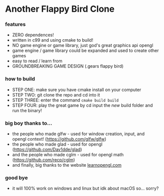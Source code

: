 # Another Flappy Bird Clone

### features
- ZERO dependences!
- written in c99 and using cmake to build!
- NO game engine or game library, just god's great graphics api opengl
- game engine / game library could be expanded and used to create other games
- easy to read / learn from
- GROUNDBREAKING GAME DESIGN (.gears flappy bird)

### how to build
 - STEP ONE: make sure you have cmake install on your computer
 - STEP TWO: git clone the repo and cd into it
 - STEP THREE: enter the command ```cmake build build```
 - STEP FOUR: play the great game by cd input the *new* build folder and run the binary!

### big boy thanks to...
 - the people who made glfw - used for window creation, input, and opengl context! (https://github.com/glfw/glfw)
 - the people who made glad - used for opengl (https://github.com/Dav1dde/glad)
 - and the people who made cglm - used for opengl math (https://github.com/recp/cglm)
 - and finally, big thanks to the website [learnopengl.com](https://learnopengl.com/)

### good bye
 - it will 100% work on windows and linux but idk about macOS so... sorry?
